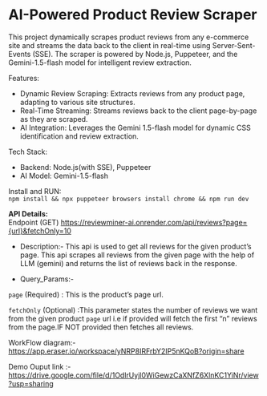 # AI-Powered Product Review Scraper
This project dynamically scrapes product reviews from any e-commerce site and streams the data back to the client in real-time using Server-Sent-Events (SSE). The scraper is powered by Node.js, Puppeteer, and the Gemini-1.5-flash model for intelligent review extraction.


Features: 
- Dynamic Review Scraping: Extracts reviews from any product page, adapting to various site structures.
- Real-Time Streaming: Streams reviews back to the client page-by-page as they are scraped.
- AI Integration: Leverages the Gemini 1.5-flash model for dynamic CSS identification and review extraction.
  
Tech Stack:
- Backend: Node.js(with SSE), Puppeteer
- AI Model: Gemini-1.5-flash
  
Install and RUN:<br>
`npm install && npx puppeteer browsers install chrome && npm run dev`


**API Details:**<br>
Endpoint (GET) https://reviewminer-ai.onrender.com/api/reviews?page={url}&fetchOnly=10

- Description:- This api is used to get all reviews for the given product’s page. This api scrapes all reviews from the given page with the help of LLM (gemini) and returns the list of reviews back in the response.

- Query_Params:-

 `page` (Required) : This is the product’s page url.

  `fetchOnly` (Optional) :This parameter states the number of reviews we want from the given product `page` url i.e if provided will fetch the first “n” reviews from the page.IF NOT provided then fetches all reviews.


WorkFlow diagram:-
https://app.eraser.io/workspace/yNRP8IRFrbY2IP5nKQoB?origin=share

Demo Ouput link :- https://drive.google.com/file/d/1OdlrUyjl0WiGewzCaXNfZ6XlnKC1YiNr/view?usp=sharing

